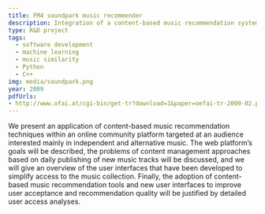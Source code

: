 ```yaml
---
title: FM4 soundpark music recommender
description: Integration of a content-based music recommendation system in the FM4 Soundpark
type: R&D project
tags: 
  - software development
  - machine learning
  - music similarity
  - Python
  - C++
img: media/soundpark.png
year: 2009
pdfUrls:
- http://www.ofai.at/cgi-bin/get-tr?download=1&paper=oefai-tr-2009-02.pdf
---
```

We present an application of content-based music recommendation techniques within an online community platform
targeted at an audience interested mainly in independent and
alternative music. The web platform’s goals will be described, the problems of content management approaches
based on daily publishing of new music tracks will be discussed, and we will give an overview of the user interfaces
that have been developed to simplify access to the music
collection. Finally, the adoption of content-based music recommendation tools and new user interfaces to improve user
acceptance and recommendation quality will be justified by
detailed user access analyses.
